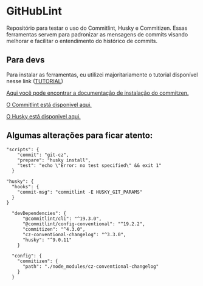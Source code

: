 # GitHubLint
Repositório para testar o uso do Commitlint, Husky e Commitizen.
Essas ferramentas servem para padronizar as mensagens de commits visando melhorar e facilitar o entendimento do histórico de commits.

## Para devs

  Para instalar as ferramentas, eu utilizei majoritariamente o tutorial disponível nesse link (<a href="https://medium.com/@vinicius.oliver/guia-completo-para-padroniza%C3%A7%C3%A3o-de-commits-commitlint-husky-e-commitizen-c9b76dc6cc2b">TUTORIAL</a>)

  <a href="https://github.com/commitizen/cz-cli">Aqui você pode encontrar a documentação de instalação do commitzen.</a>

  <a href="https://github.com/conventional-changelog/commitlint">O Commitlint está disponivel aqui.</a>

  <a href="https://typicode.github.io/husky/">O Husky está disponivel aqui.</a>

## Algumas alterações para ficar atento: 

```
"scripts": {
    "commit": "git-cz",
    "prepare": "husky install",
    "test": "echo \"Error: no test specified\" && exit 1"
  }
```

  ```
  "husky": {
    "hooks": {
      "commit-msg": "commitlint -E HUSKY_GIT_PARAMS"
    }
  }
  ```

```
  "devDependencies": {
      "@commitlint/cli": "^19.3.0",
      "@commitlint/config-conventional": "^19.2.2",
      "commitizen": "^4.3.0",
      "cz-conventional-changelog": "^3.3.0",
      "husky": "^9.0.11"
    }
```

```
  "config": {
    "commitizen": {
      "path": "./node_modules/cz-conventional-changelog"
    }
  }
```
